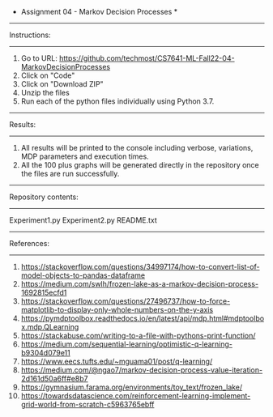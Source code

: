 * Assignment 04 - Markov Decision Processes *

****************************************
Instructions:
****************************************
1. Go to URL: https://github.com/techmost/CS7641-ML-Fall22-04-MarkovDecisionProcesses
2. Click on "Code" 
3. Click on "Download ZIP"
4. Unzip the files
5. Run each of the python files individually using Python 3.7.


****************************************
Results:
****************************************
1. All results will be printed to the console including verbose, variations, MDP parameters and execution times.
2. All the 100 plus graphs will be generated directly in the repository once the files are run successfully.


****************************************
Repository contents:
****************************************
Experiment1.py
Experiment2.py
README.txt



****************************************
References:
****************************************
1.	https://stackoverflow.com/questions/34997174/how-to-convert-list-of-model-objects-to-pandas-dataframe
2.	https://medium.com/swlh/frozen-lake-as-a-markov-decision-process-1692815ecfd1
3.	https://stackoverflow.com/questions/27496737/how-to-force-matplotlib-to-display-only-whole-numbers-on-the-y-axis
4.	https://pymdptoolbox.readthedocs.io/en/latest/api/mdp.html#mdptoolbox.mdp.QLearning
5.	https://stackabuse.com/writing-to-a-file-with-pythons-print-function/
6.	https://medium.com/sequential-learning/optimistic-q-learning-b9304d079e11
7.	https://www.eecs.tufts.edu/~mguama01/post/q-learning/
8.	https://medium.com/@ngao7/markov-decision-process-value-iteration-2d161d50a6ff#e8b7
9.	https://gymnasium.farama.org/environments/toy_text/frozen_lake/
10.	https://towardsdatascience.com/reinforcement-learning-implement-grid-world-from-scratch-c5963765ebff

